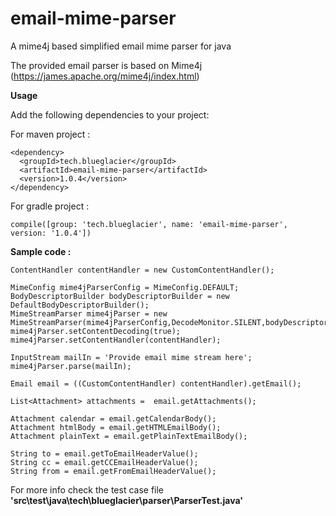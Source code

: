 # email-mime-parser
A mime4j based simplified email mime parser for java

The provided email parser is based on Mime4j (https://james.apache.org/mime4j/index.html)

**Usage**

Add the following dependencies to your project:

For maven project :

```
<dependency>
  <groupId>tech.blueglacier</groupId>
  <artifactId>email-mime-parser</artifactId>
  <version>1.0.4</version>
</dependency>
```

For gradle project :

```
compile([group: 'tech.blueglacier', name: 'email-mime-parser', version: '1.0.4'])
```

**Sample code :**
```
ContentHandler contentHandler = new CustomContentHandler();

MimeConfig mime4jParserConfig = MimeConfig.DEFAULT;
BodyDescriptorBuilder bodyDescriptorBuilder = new DefaultBodyDescriptorBuilder();
MimeStreamParser mime4jParser = new MimeStreamParser(mime4jParserConfig,DecodeMonitor.SILENT,bodyDescriptorBuilder);
mime4jParser.setContentDecoding(true);
mime4jParser.setContentHandler(contentHandler);

InputStream mailIn = 'Provide email mime stream here';
mime4jParser.parse(mailIn);

Email email = ((CustomContentHandler) contentHandler).getEmail();

List<Attachment> attachments =  email.getAttachments();
		
Attachment calendar = email.getCalendarBody();
Attachment htmlBody = email.getHTMLEmailBody();
Attachment plainText = email.getPlainTextEmailBody();
		
String to = email.getToEmailHeaderValue();
String cc = email.getCCEmailHeaderValue();
String from = email.getFromEmailHeaderValue();
```

For more info check the test case file **'src\test\java\tech\blueglacier\parser\ParserTest.java'**



